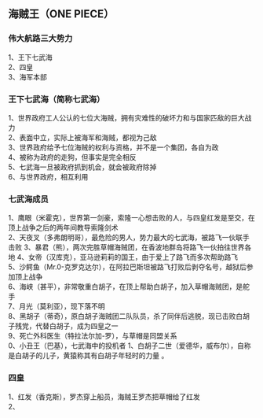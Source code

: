 


## 海贼王（ONE PIECE）

### 伟大航路三大势力
1、王下七武海  
2、四皇   
3、海军本部  

### 王下七武海（简称七武海）  
1、世界政府工人公认的七位大海贼，拥有灾难性的破坏力和与国家匹敌的巨大战力   
2、表面中立，实际上被海军和海贼，都视为己敌  
3、世界政府给予七位海贼的权利与资格，并不是一个集团，各自为政  
4、被称为政府的走狗，但事实是完全相反  
5、七武海一旦被政府抓到机会，就会被政府除掉  
6、与世界政府，相互利用  

### 七武海成员
1、鹰眼（米霍克），世界第一剑豪，索隆一心想击败的人，与四皇红发是至交，在顶上战争之后的两年间教导索隆剑术  
2、天夜叉（多弗朗明哥），最危险的男人，势力最大的七武海，被路飞一伙联手击败 
3、暴君（熊），两次完胜草帽海贼团，在香波地群岛将路飞一伙拍往世界各地 
4、女帝（汉库克），亚马逊莉莉的国王，由于爱上了路飞而多次帮助路飞   
5、沙鳄鱼（Mr.0-克罗克达尔），在阿拉巴斯坦被路飞打败后剥夺名号，越狱后参加顶上战争  
6、海峡（甚平），非常敬重白胡子，在顶上帮助白胡子，加入草帽海贼团，是舵手  
7、月光（莫利亚），现下落不明  
8、黑胡子（蒂奇），原白胡子海贼团二队队员，杀了同伴后逃脱，现已击败白胡子残党，代替白胡子，成为四皇之一  
9、死亡外科医生（特拉法尔加-罗），与草帽是同盟关系  
0、小丑王（巴基），七武海中的投机者
1、白胡子二世（爱德华，威布尔），自称是白胡子的儿子，黄猿称其有白胡子年轻时的力量 。

### 四皇
1、红发（香克斯），罗杰穿上船员，海贼王罗杰把草帽给了红发  
2、

